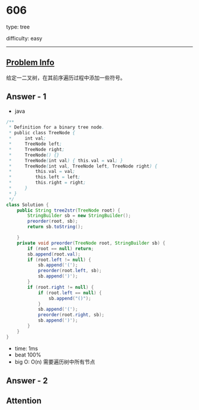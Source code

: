 
# 606
type: tree

difficulty: easy

---

## [Problem Info][problem_link]
给定一二叉树，在其前序遍历过程中添加一些符号。

## Answer - 1

- java

```java
/**
 * Definition for a binary tree node.
 * public class TreeNode {
 *     int val;
 *     TreeNode left;
 *     TreeNode right;
 *     TreeNode() {}
 *     TreeNode(int val) { this.val = val; }
 *     TreeNode(int val, TreeNode left, TreeNode right) {
 *         this.val = val;
 *         this.left = left;
 *         this.right = right;
 *     }
 * }
 */
class Solution {
    public String tree2str(TreeNode root) {
        StringBuilder sb = new StringBuilder();
        preorder(root, sb);
        return sb.toString();

    }
    private void preorder(TreeNode root, StringBuilder sb) {
        if (root == null) return;
        sb.append(root.val);
        if (root.left != null) {
            sb.append('(');
            preorder(root.left, sb);
            sb.append(')');
        } 
        if (root.right != null) {
            if (root.left == null) {
                sb.append("()");
            }
            sb.append('(');
            preorder(root.right, sb);
            sb.append(')');
        }
    }
}
```
- time: 1ms
- beat 100%
- big O: O(n) 需要遍历树中所有节点

## Answer - 2

## Attention

[problem_link]: https://leetcode-cn.com/problems/construct-string-from-binary-tree/

